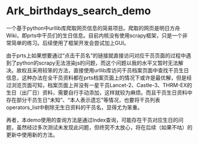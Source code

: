 # Ark_birthdays_search_demo
  一个基于python中urllib库爬取网页信息的简易项目。爬取的网页是明日方舟Wiki，即prts中干员们的生日信息。目前内核没有使用scrapy框架，只是一个非常简单的练习。后续使用了框架开发会尝试加上GUI。  
  
  由于prts上如果想要通过“点击干员名”的链接就直接访问对应干员页面的过程中遇到了python的scrapy无法渲染js的问题，而这个问题以我的水平又暂时无法解决。故权且采用较笨的方法，直接使用urllib库访问干员档案页面中查找干员生日信息，这种办法在全干员资料都在prts档案页面上的情况下或许是最优解，但是经过浏览页面可知，档案页面上并没有一星干员Lancet-2、Castle-3、THRM-EX的生日（出厂日）资料，需要自行手动添加，这样就较为麻烦。而且干员生日资料中存在部分干员生日“未知”、“本人表示遗忘”等情况，也要将干员列表operators_list中剔除无生日资料的干员名，显得尤为笨重。  
  
  再者，本demo使用的查询方法是通过Index查询，可能存在干员对应生日的问题，虽然经过多次测试未发现此问题，但终究不太放心，将在后续（如果不咕）的更新中使用新的方法。  
